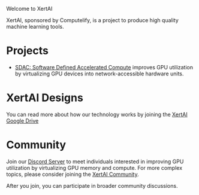 Welcome to XertAI

XertAI, sponsored by Computelify, is a project to produce high quality machine learning
tools.

# Projects

- [SDAC: Software Defined Accelerated Compute](https://github.com/xert-ai/SDAC) improves GPU utilization by virtualizing GPU devices into network-accessible hardware units.

# XertAI Designs

You can read more about how our technology works by joining the
[XertAI Google Drive](https://groups.google.com/a/computelify.ai/g/xertai-drive-read/about)

# Community

Join our [Discord Server](https://discord.gg/9HS8WCPQ27) to meet individuals interested
in improving GPU utilization by virtualizing GPU memory and compute. For more complex
topics, please consider joining the
[XertAI Community](https://groups.google.com/a/computelify.ai/g/xertai-community).

After you join, you can participate in broader community discussions.

